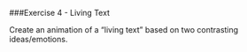 ###Exercise 4 - Living Text

Create an animation of a “living text” based on two contrasting ideas/emotions.
